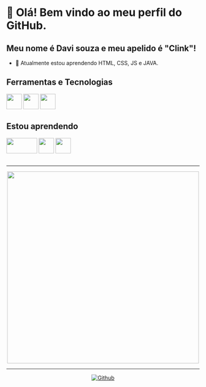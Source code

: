 # 👋 Olá! Bem vindo ao meu perfil do GitHub.
## Meu nome é Davi souza e meu apelido é "Clink"!

- 🌱 Atualmente estou aprendendo HTML, CSS, JS e JAVA.



## Ferramentas e Tecnologias
<img src="https://cdn.jsdelivr.net/gh/devicons/devicon/icons/html5/html5-original.svg" width="40" height="40"/> <img src="https://cdn.jsdelivr.net/gh/devicons/devicon/icons/css3/css3-original.svg" width="40" height="40"/>   <img src="https://icongr.am/devicon/mysql-original.svg" width="40" height="40"/>
         
               
## Estou aprendendo
<img src="https://icongr.am/devicon/java-original-wordmark.svg"  width="80px" height="40"/> <img src="https://cdn.jsdelivr.net/gh/devicons/devicon/icons/javascript/javascript-original.svg"  width="40" height="40"/> <img src="https://icongr.am/devicon/react-original.svg" width="40" height="40"/>

                  
## 

<hr>
<p align="center">
  <a target="_blank" href="https://discord.com/users/548923611801452555"><img href="https://discord.com/users/548923611801452555" src="https://lanyard.cnrad.dev/api/548923611801452555?bg=0c0c1e&borderRadius=20px&animated=true&idleMessage=Estou%20fazendo%20nada%20agora..." width="500x "></a>
</p>
<hr>            
  
  
<p align="center">       
  <a target="_blank" href="https://github.com/DevDaviSouza?tab=repositories"><img src="https://img.shields.io/static/v1?label=GITHUB&message=DevDaviSouza&color=f8efd4&style=for-the-badge&logo=GitHub" alt="Github"></a>
</div> 
</p>
